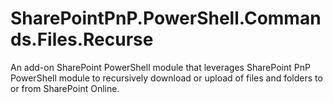 # SharePointPnP.PowerShell.Commands.Files.Recurse
An add-on SharePoint PowerShell module that leverages SharePoint PnP PowerShell module to recursively download or upload of files and folders to or from SharePoint Online.
